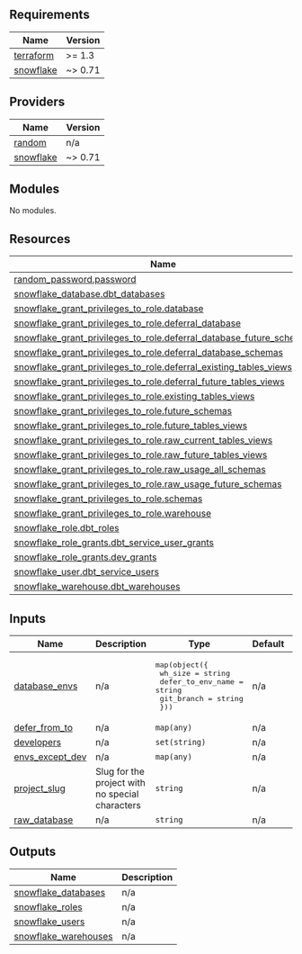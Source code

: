 <!-- BEGIN_TF_DOCS -->
## Requirements

| Name | Version |
|------|---------|
| <a name="requirement_terraform"></a> [terraform](#requirement\_terraform) | >= 1.3 |
| <a name="requirement_snowflake"></a> [snowflake](#requirement\_snowflake) | ~> 0.71 |

## Providers

| Name | Version |
|------|---------|
| <a name="provider_random"></a> [random](#provider\_random) | n/a |
| <a name="provider_snowflake"></a> [snowflake](#provider\_snowflake) | ~> 0.71 |

## Modules

No modules.

## Resources

| Name | Type |
|------|------|
| [random_password.password](https://registry.terraform.io/providers/hashicorp/random/latest/docs/resources/password) | resource |
| [snowflake_database.dbt_databases](https://registry.terraform.io/providers/Snowflake-Labs/snowflake/latest/docs/resources/database) | resource |
| [snowflake_grant_privileges_to_role.database](https://registry.terraform.io/providers/Snowflake-Labs/snowflake/latest/docs/resources/grant_privileges_to_role) | resource |
| [snowflake_grant_privileges_to_role.deferral_database](https://registry.terraform.io/providers/Snowflake-Labs/snowflake/latest/docs/resources/grant_privileges_to_role) | resource |
| [snowflake_grant_privileges_to_role.deferral_database_future_schemas](https://registry.terraform.io/providers/Snowflake-Labs/snowflake/latest/docs/resources/grant_privileges_to_role) | resource |
| [snowflake_grant_privileges_to_role.deferral_database_schemas](https://registry.terraform.io/providers/Snowflake-Labs/snowflake/latest/docs/resources/grant_privileges_to_role) | resource |
| [snowflake_grant_privileges_to_role.deferral_existing_tables_views](https://registry.terraform.io/providers/Snowflake-Labs/snowflake/latest/docs/resources/grant_privileges_to_role) | resource |
| [snowflake_grant_privileges_to_role.deferral_future_tables_views](https://registry.terraform.io/providers/Snowflake-Labs/snowflake/latest/docs/resources/grant_privileges_to_role) | resource |
| [snowflake_grant_privileges_to_role.existing_tables_views](https://registry.terraform.io/providers/Snowflake-Labs/snowflake/latest/docs/resources/grant_privileges_to_role) | resource |
| [snowflake_grant_privileges_to_role.future_schemas](https://registry.terraform.io/providers/Snowflake-Labs/snowflake/latest/docs/resources/grant_privileges_to_role) | resource |
| [snowflake_grant_privileges_to_role.future_tables_views](https://registry.terraform.io/providers/Snowflake-Labs/snowflake/latest/docs/resources/grant_privileges_to_role) | resource |
| [snowflake_grant_privileges_to_role.raw_current_tables_views](https://registry.terraform.io/providers/Snowflake-Labs/snowflake/latest/docs/resources/grant_privileges_to_role) | resource |
| [snowflake_grant_privileges_to_role.raw_future_tables_views](https://registry.terraform.io/providers/Snowflake-Labs/snowflake/latest/docs/resources/grant_privileges_to_role) | resource |
| [snowflake_grant_privileges_to_role.raw_usage_all_schemas](https://registry.terraform.io/providers/Snowflake-Labs/snowflake/latest/docs/resources/grant_privileges_to_role) | resource |
| [snowflake_grant_privileges_to_role.raw_usage_future_schemas](https://registry.terraform.io/providers/Snowflake-Labs/snowflake/latest/docs/resources/grant_privileges_to_role) | resource |
| [snowflake_grant_privileges_to_role.schemas](https://registry.terraform.io/providers/Snowflake-Labs/snowflake/latest/docs/resources/grant_privileges_to_role) | resource |
| [snowflake_grant_privileges_to_role.warehouse](https://registry.terraform.io/providers/Snowflake-Labs/snowflake/latest/docs/resources/grant_privileges_to_role) | resource |
| [snowflake_role.dbt_roles](https://registry.terraform.io/providers/Snowflake-Labs/snowflake/latest/docs/resources/role) | resource |
| [snowflake_role_grants.dbt_service_user_grants](https://registry.terraform.io/providers/Snowflake-Labs/snowflake/latest/docs/resources/role_grants) | resource |
| [snowflake_role_grants.dev_grants](https://registry.terraform.io/providers/Snowflake-Labs/snowflake/latest/docs/resources/role_grants) | resource |
| [snowflake_user.dbt_service_users](https://registry.terraform.io/providers/Snowflake-Labs/snowflake/latest/docs/resources/user) | resource |
| [snowflake_warehouse.dbt_warehouses](https://registry.terraform.io/providers/Snowflake-Labs/snowflake/latest/docs/resources/warehouse) | resource |

## Inputs

| Name | Description | Type | Default | Required |
|------|-------------|------|---------|:--------:|
| <a name="input_database_envs"></a> [database\_envs](#input\_database\_envs) | n/a | <pre>map(object({<br>    wh_size           = string<br>    defer_to_env_name = string<br>    git_branch        = string<br>  }))</pre> | n/a | yes |
| <a name="input_defer_from_to"></a> [defer\_from\_to](#input\_defer\_from\_to) | n/a | `map(any)` | n/a | yes |
| <a name="input_developers"></a> [developers](#input\_developers) | n/a | `set(string)` | n/a | yes |
| <a name="input_envs_except_dev"></a> [envs\_except\_dev](#input\_envs\_except\_dev) | n/a | `map(any)` | n/a | yes |
| <a name="input_project_slug"></a> [project\_slug](#input\_project\_slug) | Slug for the project with no special characters | `string` | n/a | yes |
| <a name="input_raw_database"></a> [raw\_database](#input\_raw\_database) | n/a | `string` | n/a | yes |

## Outputs

| Name | Description |
|------|-------------|
| <a name="output_snowflake_databases"></a> [snowflake\_databases](#output\_snowflake\_databases) | n/a |
| <a name="output_snowflake_roles"></a> [snowflake\_roles](#output\_snowflake\_roles) | n/a |
| <a name="output_snowflake_users"></a> [snowflake\_users](#output\_snowflake\_users) | n/a |
| <a name="output_snowflake_warehouses"></a> [snowflake\_warehouses](#output\_snowflake\_warehouses) | n/a |
<!-- END_TF_DOCS -->